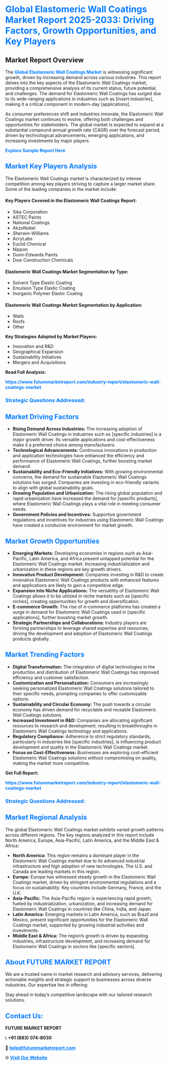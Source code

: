 <h1 style="color: #007BFF;">Global Elastomeric Wall Coatings Market Report 2025-2033: Driving Factors, Growth Opportunities, and Key Players</h1>

<section id="overview">
<h2>Market Report Overview</h2>
<p>The <a href="https://www.futuremarketreport.com/industry-report/elastomeric-wall-coatings-market" style="color: #007BFF; text-decoration: none;"><strong>Global Elastomeric Wall Coatings Market</strong></a> is witnessing significant growth, driven by increasing demand across various industries. This report delves into the key aspects of the Elastomeric Wall Coatings market, providing a comprehensive analysis of its current status, future potential, and challenges. The demand for Elastomeric Wall Coatings has surged due to its wide-ranging applications in industries such as [insert industries], making it a critical component in modern-day [applications].</p>
<p>As consumer preferences shift and industries innovate, the Elastomeric Wall Coatings market continues to evolve, offering both challenges and opportunities for stakeholders. The global market is expected to expand at a substantial compound annual growth rate (CAGR) over the forecast period, driven by technological advancements, emerging applications, and increasing investments by major players.</p>
</section>

<section id="overview">
<p><a href="https://www.futuremarketreport.com/request-sample/reportId=115163" style="color: #007BFF; text-decoration: none;"><strong>Explore Sample Report Here</strong></a></p>
</section>

<section id="key-players">
<h2 style="color: #007BFF;">Market Key Players Analysis</h2>
<p>The Elastomeric Wall Coatings market is characterized by intense competition among key players striving to capture a larger market share. Some of the leading companies in the market include:</p>
<h4>Key Players Covered in the Elastomeric Wall Coatings Report:</h4>
<ul><li>Sika Corporation</li><li>ASTEC Paints</li><li>National Coatings</li><li>AkzoNobel</li><li>Sherwin-Williams</li><li>AcryLabs</li><li>Euclid Chemical</li><li>Nippon</li><li>Dunn-Edwards Paints</li><li>Dow Construction Chemicals</li></ul>
<h4>Elastomeric Wall Coatings Market Segmentation by Type:</h4>
<ul><li>Solvent Type Elastic Coating</li><li>Emulsion Type Elastic Coating</li><li>Inorganic Polymer Elastic Coating</li></ul>

<h4>Elastomeric Wall Coatings Market Segmentation by Application:</h4>
<ul><li>Walls</li><li>Roofs</li><li>Other</li></ul>
<p><strong>Key Strategies Adopted by Market Players:</strong></p>
<ul>
<li>Innovation and R&D</li>
<li>Geographical Expansion</li>
<li>Sustainability Initiatives</li>
<li>Mergers and Acquisitions</li>
</ul>
</section>

<section>
<p><strong>Read Full Analysis: </strong></p><a href="https://www.futuremarketreport.com/industry-report/elastomeric-wall-coatings-market" style="color: #007BFF; text-decoration: none;"><strong>https://www.futuremarketreport.com/industry-report/elastomeric-wall-coatings-market</strong></a>
<h3 style="color: #007BFF;">Strategic Questions Addressed:</h3>
</section>

<section id="driving-factors">
<h2 style="color: #007BFF;">Market Driving Factors</h2>
<ul>
<li><strong>Rising Demand Across Industries:</strong> The increasing adoption of Elastomeric Wall Coatings in industries such as [specific industries] is a major growth driver. Its versatile applications and cost-effectiveness make it a preferred choice among manufacturers.</li>
<li><strong>Technological Advancements:</strong> Continuous innovations in production and application technologies have enhanced the efficiency and performance of Elastomeric Wall Coatings, further boosting market demand.</li>
<li><strong>Sustainability and Eco-Friendly Initiatives:</strong> With growing environmental concerns, the demand for sustainable Elastomeric Wall Coatings solutions has surged. Companies are investing in eco-friendly variants to align with global sustainability goals.</li>
<li><strong>Growing Population and Urbanization:</strong> The rising global population and rapid urbanization have increased the demand for [specific products], where Elastomeric Wall Coatings plays a vital role in meeting consumer needs.</li>
<li><strong>Government Policies and Incentives:</strong> Supportive government regulations and incentives for industries using Elastomeric Wall Coatings have created a conducive environment for market growth.</li>
</ul>
</section>

<section id="growth-opportunities">
<h2 style="color: #007BFF;">Market Growth Opportunities</h2>
<ul>
<li><strong>Emerging Markets:</strong> Developing economies in regions such as Asia-Pacific, Latin America, and Africa present untapped potential for the Elastomeric Wall Coatings market. Increasing industrialization and urbanization in these regions are key growth drivers.</li>
<li><strong>Innovative Product Development:</strong> Companies investing in R&D to create innovative Elastomeric Wall Coatings products with enhanced features and applications are likely to gain a competitive edge.</li>
<li><strong>Expansion into Niche Applications:</strong> The versatility of Elastomeric Wall Coatings allows it to be utilized in niche markets such as [specific niches], creating opportunities for growth and diversification.</li>
<li><strong>E-commerce Growth:</strong> The rise of e-commerce platforms has created a surge in demand for Elastomeric Wall Coatings used in [specific applications], further boosting market growth.</li>
<li><strong>Strategic Partnerships and Collaborations:</strong> Industry players are forming partnerships to leverage shared expertise and resources, driving the development and adoption of Elastomeric Wall Coatings products globally.</li>
</ul>
</section>

<section id="trending-factors">
<h2 style="color: #007BFF;">Market Trending Factors</h2>
<ul>
<li><strong>Digital Transformation:</strong> The integration of digital technologies in the production and distribution of Elastomeric Wall Coatings has improved efficiency and customer satisfaction.</li>
<li><strong>Customization and Personalization:</strong> Consumers are increasingly seeking personalized Elastomeric Wall Coatings solutions tailored to their specific needs, prompting companies to offer customizable options.</li>
<li><strong>Sustainability and Circular Economy:</strong> The push towards a circular economy has driven demand for recyclable and reusable Elastomeric Wall Coatings solutions.</li>
<li><strong>Increased Investment in R&D:</strong> Companies are allocating significant resources to research and development, resulting in breakthroughs in Elastomeric Wall Coatings technology and applications.</li>
<li><strong>Regulatory Compliance:</strong> Adherence to strict regulatory standards, particularly in industries like [specific industries], is influencing product development and quality in the Elastomeric Wall Coatings market.</li>
<li><strong>Focus on Cost-Effectiveness:</strong> Businesses are exploring cost-efficient Elastomeric Wall Coatings solutions without compromising on quality, making the market more competitive.</li>
</ul>
</section>

<section>
<p><strong>Get Full Report: </strong></p><a href="https://www.futuremarketreport.com/industry-report/elastomeric-wall-coatings-market" style="color: #007BFF; text-decoration: none;"><strong>https://www.futuremarketreport.com/industry-report/elastomeric-wall-coatings-market</strong></a>
<h3 style="color: #007BFF;">Strategic Questions Addressed:</h3>
</section>


<section id="regional-analysis">
<h2 style="color: #007BFF;">Market Regional Analysis</h2>
<p>The global Elastomeric Wall Coatings market exhibits varied growth patterns across different regions. The key regions analyzed in this report include North America, Europe, Asia-Pacific, Latin America, and the Middle East & Africa:</p>
<ul>
<li><strong>North America:</strong> This region remains a dominant player in the Elastomeric Wall Coatings market due to its advanced industrial infrastructure and high adoption of new technologies. The U.S. and Canada are leading markets in this region.</li>
<li><strong>Europe:</strong> Europe has witnessed steady growth in the Elastomeric Wall Coatings market, driven by stringent environmental regulations and a focus on sustainability. Key countries include Germany, France, and the U.K.</li>
<li><strong>Asia-Pacific:</strong> The Asia-Pacific region is experiencing rapid growth, fueled by industrialization, urbanization, and increasing demand for Elastomeric Wall Coatings in countries like China, India, and Japan.</li>
<li><strong>Latin America:</strong> Emerging markets in Latin America, such as Brazil and Mexico, present significant opportunities for the Elastomeric Wall Coatings market, supported by growing industrial activities and investments.</li>
<li><strong>Middle East & Africa:</strong> The region’s growth is driven by expanding industries, infrastructure development, and increasing demand for Elastomeric Wall Coatings in sectors like [specific sectors].</li>
</ul>
</section>

<footer>
<h2 style="color: #007BFF;">About FUTURE MARKET REPORT</h2>
<p>We are a trusted name in market research and advisory services, delivering actionable insights and strategic support to businesses across diverse industries. Our expertise lies in offering:</p>

<p>Stay ahead in today’s competitive landscape with our tailored research solutions.</p>

<h2 style="color: #007BFF;">Contact Us:</h2>
<p><strong>FUTURE MARKET REPORT</strong></p>
<p>📞 <strong>+91 (883) 074-8030</strong></p>
<p>📧 <strong><a href="mailto:help@futuremarketreport.com" style="color: #007BFF;">help@futuremarketreport.com</a></strong></p>
<p>🌐 <strong><a href="https://www.futuremarketreport.com/" style="color: #007BFF;">Visit Our Website</a></strong></p>
</footer>